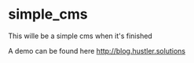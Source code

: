 # simple_cms
This wille be a simple cms when it's finished

A demo can be found here http://blog.hustler.solutions
